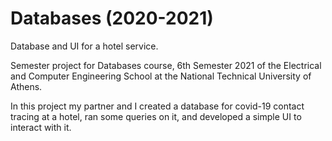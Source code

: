# Databases (2020-2021)

Database and UI for a hotel service.

Semester project for Databases course, 6th Semester 2021 of the Electrical and Computer Engineering School at the National Technical University of Athens.

In this project my partner and I created a database for covid-19 contact tracing at a hotel, ran some queries on it, and developed a simple UI to interact with it.
